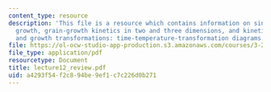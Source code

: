 ```yaml
---
content_type: resource
description: 'This file is a resource which contains information on sintering, grain
  growth, grain-growth kinetics in two and three dimensions, and kinetics of nucleation
  and growth transformations: time-temperature-transformation diagrams.'
file: https://ol-ocw-studio-app-production.s3.amazonaws.com/courses/3-205-thermodynamics-and-kinetics-of-materials-fall-2006/a4293f54f2c894be9ef1c7c226d0b271_lecture12_review.pdf
file_type: application/pdf
resourcetype: Document
title: lecture12_review.pdf
uid: a4293f54-f2c8-94be-9ef1-c7c226d0b271
---
```

